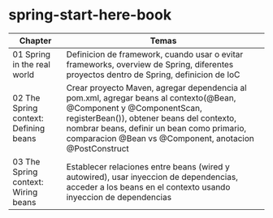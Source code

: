 # spring-start-here-book

|Chapter |Temas|
|---|---|
| 01 Spring in the real world | Definicion de framework, cuando usar o evitar frameworks, overview de Spring, diferentes proyectos dentro de Spring, definicion de IoC |
| 02 The Spring context: Defining beans | Crear proyecto Maven, agregar dependencia al pom.xml, agregar beans al contexto(@Bean, @Component y @ComponentScan, registerBean()), obtener beans del contexto, nombrar beans, definir un bean como primario, comparacion @Bean vs @Component, anotacion @PostConstruct |
| 03 The Spring context: Wiring beans | Establecer relaciones entre beans (wired y autowired), usar inyeccion de dependencias, acceder a los beans en el contexto usando inyeccion de dependencias |


